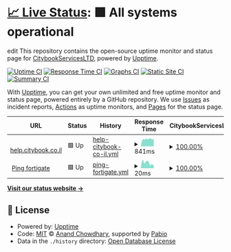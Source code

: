 # [📈 Live Status](https://CitybookServicesLTD.github.io/status): <!--live status--> **🟩 All systems operational**

edit
This repository contains the open-source uptime monitor and status page for [CitybookServicesLTD](https://CitybookServicesLTD.github.io/status), powered by [Upptime](https://github.com/upptime/upptime).

[![Uptime CI](https://github.com/CitybookServicesLTD/status/workflows/Uptime%20CI/badge.svg)](https://github.com/CitybookServicesLTD/status/actions?query=workflow%3A%22Uptime+CI%22)
[![Response Time CI](https://github.com/CitybookServicesLTD/status/workflows/Response%20Time%20CI/badge.svg)](https://github.com/CitybookServicesLTD/status/actions?query=workflow%3A%22Response+Time+CI%22)
[![Graphs CI](https://github.com/CitybookServicesLTD/status/workflows/Graphs%20CI/badge.svg)](https://github.com/CitybookServicesLTD/status/actions?query=workflow%3A%22Graphs+CI%22)
[![Static Site CI](https://github.com/CitybookServicesLTD/status/workflows/Static%20Site%20CI/badge.svg)](https://github.com/CitybookServicesLTD/status/actions?query=workflow%3A%22Static+Site+CI%22)
[![Summary CI](https://github.com/CitybookServicesLTD/status/workflows/Summary%20CI/badge.svg)](https://github.com/CitybookServicesLTD/status/actions?query=workflow%3A%22Summary+CI%22)

With [Upptime](https://upptime.js.org), you can get your own unlimited and free uptime monitor and status page, powered entirely by a GitHub repository. We use [Issues](https://github.com/CitybookServicesLTD/status/issues) as incident reports, [Actions](https://github.com/CitybookServicesLTD/status/actions) as uptime monitors, and [Pages](https://CitybookServicesLTD.github.io/status) for the status page.

<!--start: status pages-->
<!-- This summary is generated by Upptime (https://github.com/CitybookServicesLTD/status) -->
<!-- Do not edit this manually, your changes will be overwritten -->
<!-- prettier-ignore -->
| URL | Status | History | Response Time | CitybookServicesLTD |
| --- | ------ | ------- | ------------- | ------ |
| <img alt="" src="https://citybook.co.il/images/CB-logo.png" height="13"> [help.citybook.co.il](https://help.citybook.co.il) | 🟩 Up | [help-citybook-co-il.yml](https://github.com/CitybookServicesLTD/status/commits/HEAD/history/help-citybook-co-il.yml) | <details><summary><img alt="Response time graph" src="./graphs/help-citybook-co-il/response-time-week.png" height="20"> 841ms</summary><br><a href="https://status.citybook.services/history/help-citybook-co-il"><img alt="Response time 787" src="https://img.shields.io/endpoint?url=https%3A%2F%2Fraw.githubusercontent.com%2FCitybookServicesLTD%2Fstatus%2FHEAD%2Fapi%2Fhelp-citybook-co-il%2Fresponse-time.json"></a><br><a href="https://status.citybook.services/history/help-citybook-co-il"><img alt="24-hour response time 859" src="https://img.shields.io/endpoint?url=https%3A%2F%2Fraw.githubusercontent.com%2FCitybookServicesLTD%2Fstatus%2FHEAD%2Fapi%2Fhelp-citybook-co-il%2Fresponse-time-day.json"></a><br><a href="https://status.citybook.services/history/help-citybook-co-il"><img alt="7-day response time 841" src="https://img.shields.io/endpoint?url=https%3A%2F%2Fraw.githubusercontent.com%2FCitybookServicesLTD%2Fstatus%2FHEAD%2Fapi%2Fhelp-citybook-co-il%2Fresponse-time-week.json"></a><br><a href="https://status.citybook.services/history/help-citybook-co-il"><img alt="30-day response time 787" src="https://img.shields.io/endpoint?url=https%3A%2F%2Fraw.githubusercontent.com%2FCitybookServicesLTD%2Fstatus%2FHEAD%2Fapi%2Fhelp-citybook-co-il%2Fresponse-time-month.json"></a><br><a href="https://status.citybook.services/history/help-citybook-co-il"><img alt="1-year response time 787" src="https://img.shields.io/endpoint?url=https%3A%2F%2Fraw.githubusercontent.com%2FCitybookServicesLTD%2Fstatus%2FHEAD%2Fapi%2Fhelp-citybook-co-il%2Fresponse-time-year.json"></a></details> | <details><summary><a href="https://status.citybook.services/history/help-citybook-co-il">100.00%</a></summary><a href="https://status.citybook.services/history/help-citybook-co-il"><img alt="All-time uptime 100.00%" src="https://img.shields.io/endpoint?url=https%3A%2F%2Fraw.githubusercontent.com%2FCitybookServicesLTD%2Fstatus%2FHEAD%2Fapi%2Fhelp-citybook-co-il%2Fuptime.json"></a><br><a href="https://status.citybook.services/history/help-citybook-co-il"><img alt="24-hour uptime 100.00%" src="https://img.shields.io/endpoint?url=https%3A%2F%2Fraw.githubusercontent.com%2FCitybookServicesLTD%2Fstatus%2FHEAD%2Fapi%2Fhelp-citybook-co-il%2Fuptime-day.json"></a><br><a href="https://status.citybook.services/history/help-citybook-co-il"><img alt="7-day uptime 100.00%" src="https://img.shields.io/endpoint?url=https%3A%2F%2Fraw.githubusercontent.com%2FCitybookServicesLTD%2Fstatus%2FHEAD%2Fapi%2Fhelp-citybook-co-il%2Fuptime-week.json"></a><br><a href="https://status.citybook.services/history/help-citybook-co-il"><img alt="30-day uptime 100.00%" src="https://img.shields.io/endpoint?url=https%3A%2F%2Fraw.githubusercontent.com%2FCitybookServicesLTD%2Fstatus%2FHEAD%2Fapi%2Fhelp-citybook-co-il%2Fuptime-month.json"></a><br><a href="https://status.citybook.services/history/help-citybook-co-il"><img alt="1-year uptime 100.00%" src="https://img.shields.io/endpoint?url=https%3A%2F%2Fraw.githubusercontent.com%2FCitybookServicesLTD%2Fstatus%2FHEAD%2Fapi%2Fhelp-citybook-co-il%2Fuptime-year.json"></a></details>
| <img alt="" src="https://www.fortinet.com/content/dam/fortinet/images/favicon/favicon.ico" height="13"> [Ping fortigate](https://fg.mi.citybook.co.il) | 🟩 Up | [ping-fortigate.yml](https://github.com/CitybookServicesLTD/status/commits/HEAD/history/ping-fortigate.yml) | <details><summary><img alt="Response time graph" src="./graphs/ping-fortigate/response-time-week.png" height="20"> 20ms</summary><br><a href="https://status.citybook.services/history/ping-fortigate"><img alt="Response time 76" src="https://img.shields.io/endpoint?url=https%3A%2F%2Fraw.githubusercontent.com%2FCitybookServicesLTD%2Fstatus%2FHEAD%2Fapi%2Fping-fortigate%2Fresponse-time.json"></a><br><a href="https://status.citybook.services/history/ping-fortigate"><img alt="24-hour response time 11" src="https://img.shields.io/endpoint?url=https%3A%2F%2Fraw.githubusercontent.com%2FCitybookServicesLTD%2Fstatus%2FHEAD%2Fapi%2Fping-fortigate%2Fresponse-time-day.json"></a><br><a href="https://status.citybook.services/history/ping-fortigate"><img alt="7-day response time 20" src="https://img.shields.io/endpoint?url=https%3A%2F%2Fraw.githubusercontent.com%2FCitybookServicesLTD%2Fstatus%2FHEAD%2Fapi%2Fping-fortigate%2Fresponse-time-week.json"></a><br><a href="https://status.citybook.services/history/ping-fortigate"><img alt="30-day response time 76" src="https://img.shields.io/endpoint?url=https%3A%2F%2Fraw.githubusercontent.com%2FCitybookServicesLTD%2Fstatus%2FHEAD%2Fapi%2Fping-fortigate%2Fresponse-time-month.json"></a><br><a href="https://status.citybook.services/history/ping-fortigate"><img alt="1-year response time 76" src="https://img.shields.io/endpoint?url=https%3A%2F%2Fraw.githubusercontent.com%2FCitybookServicesLTD%2Fstatus%2FHEAD%2Fapi%2Fping-fortigate%2Fresponse-time-year.json"></a></details> | <details><summary><a href="https://status.citybook.services/history/ping-fortigate">100.00%</a></summary><a href="https://status.citybook.services/history/ping-fortigate"><img alt="All-time uptime 100.00%" src="https://img.shields.io/endpoint?url=https%3A%2F%2Fraw.githubusercontent.com%2FCitybookServicesLTD%2Fstatus%2FHEAD%2Fapi%2Fping-fortigate%2Fuptime.json"></a><br><a href="https://status.citybook.services/history/ping-fortigate"><img alt="24-hour uptime 100.00%" src="https://img.shields.io/endpoint?url=https%3A%2F%2Fraw.githubusercontent.com%2FCitybookServicesLTD%2Fstatus%2FHEAD%2Fapi%2Fping-fortigate%2Fuptime-day.json"></a><br><a href="https://status.citybook.services/history/ping-fortigate"><img alt="7-day uptime 100.00%" src="https://img.shields.io/endpoint?url=https%3A%2F%2Fraw.githubusercontent.com%2FCitybookServicesLTD%2Fstatus%2FHEAD%2Fapi%2Fping-fortigate%2Fuptime-week.json"></a><br><a href="https://status.citybook.services/history/ping-fortigate"><img alt="30-day uptime 100.00%" src="https://img.shields.io/endpoint?url=https%3A%2F%2Fraw.githubusercontent.com%2FCitybookServicesLTD%2Fstatus%2FHEAD%2Fapi%2Fping-fortigate%2Fuptime-month.json"></a><br><a href="https://status.citybook.services/history/ping-fortigate"><img alt="1-year uptime 100.00%" src="https://img.shields.io/endpoint?url=https%3A%2F%2Fraw.githubusercontent.com%2FCitybookServicesLTD%2Fstatus%2FHEAD%2Fapi%2Fping-fortigate%2Fuptime-year.json"></a></details>

<!--end: status pages-->

[**Visit our status website →**](https://CitybookServicesLTD.github.io/status)

## 📄 License

- Powered by: [Upptime](https://github.com/upptime/upptime)
- Code: [MIT](./LICENSE) © [Anand Chowdhary](https://anandchowdhary.com), supported by [Pabio](https://pabio.com)
- Data in the `./history` directory: [Open Database License](https://opendatacommons.org/licenses/odbl/1-0/)
